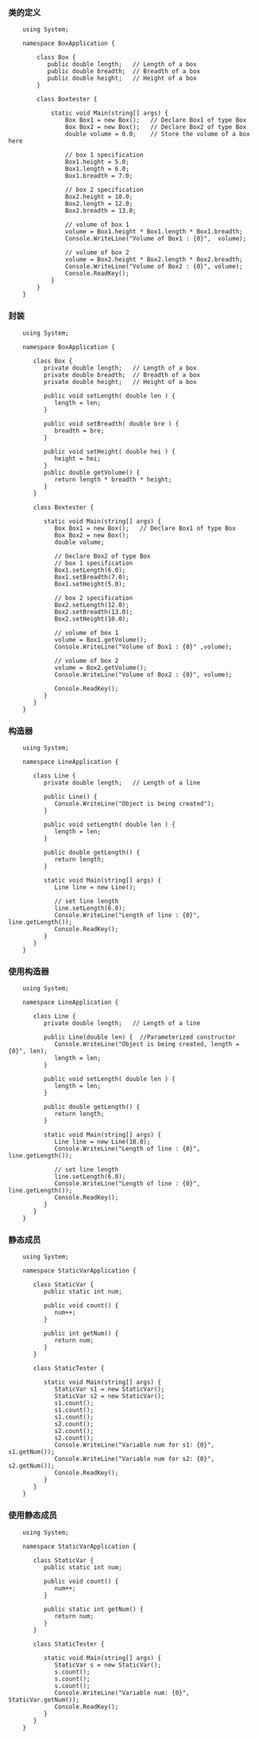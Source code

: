 ### 类的定义
        using System;

        namespace BoxApplication {

            class Box {
               public double length;   // Length of a box
               public double breadth;  // Breadth of a box
               public double height;   // Height of a box
            }
            
            class Boxtester {

                static void Main(string[] args) {
                    Box Box1 = new Box();   // Declare Box1 of type Box
                    Box Box2 = new Box();   // Declare Box2 of type Box
                    double volume = 0.0;    // Store the volume of a box here

                    // box 1 specification
                    Box1.height = 5.0;
                    Box1.length = 6.0;
                    Box1.breadth = 7.0;

                    // box 2 specification
                    Box2.height = 10.0;
                    Box2.length = 12.0;
                    Box2.breadth = 13.0;
                   
                    // volume of box 1
                    volume = Box1.height * Box1.length * Box1.breadth;
                    Console.WriteLine("Volume of Box1 : {0}",  volume);

                    // volume of box 2
                    volume = Box2.height * Box2.length * Box2.breadth;
                    Console.WriteLine("Volume of Box2 : {0}", volume);
                    Console.ReadKey();
                }
            }
        }

### 封装
        using System;

        namespace BoxApplication {

           class Box {
              private double length;   // Length of a box
              private double breadth;  // Breadth of a box
              private double height;   // Height of a box
              
              public void setLength( double len ) {
                 length = len;
              }
              
              public void setBreadth( double bre ) {
                 breadth = bre;
              }
              
              public void setHeight( double hei ) {
                 height = hei;
              }
              public double getVolume() {
                 return length * breadth * height;
              }
           }
           
           class Boxtester {
           
              static void Main(string[] args) {
                 Box Box1 = new Box();   // Declare Box1 of type Box
                 Box Box2 = new Box();
                 double volume;
                 
                 // Declare Box2 of type Box
                 // box 1 specification
                 Box1.setLength(6.0);
                 Box1.setBreadth(7.0);
                 Box1.setHeight(5.0);
                 
                 // box 2 specification
                 Box2.setLength(12.0);
                 Box2.setBreadth(13.0);
                 Box2.setHeight(10.0);
                 
                 // volume of box 1
                 volume = Box1.getVolume();
                 Console.WriteLine("Volume of Box1 : {0}" ,volume);
                 
                 // volume of box 2
                 volume = Box2.getVolume();
                 Console.WriteLine("Volume of Box2 : {0}", volume);
                 
                 Console.ReadKey();
              }
           }
        }

### 构造器
        using System;

        namespace LineApplication {

           class Line {
              private double length;   // Length of a line
              
              public Line() {
                 Console.WriteLine("Object is being created");
              }

              public void setLength( double len ) {
                 length = len;
              }
              
              public double getLength() {
                 return length;
              }

              static void Main(string[] args) {
                 Line line = new Line();    
                 
                 // set line length
                 line.setLength(6.0);
                 Console.WriteLine("Length of line : {0}", line.getLength());
                 Console.ReadKey();
              }
           }
        }

### 使用构造器
        using System;

        namespace LineApplication {

           class Line {
              private double length;   // Length of a line
              
              public Line(double len) {  //Parameterized constructor
                 Console.WriteLine("Object is being created, length = {0}", len);
                 length = len;
              }

              public void setLength( double len ) {
                 length = len;
              }
              
              public double getLength() {
                 return length;
              }

              static void Main(string[] args) {
                 Line line = new Line(10.0);
                 Console.WriteLine("Length of line : {0}", line.getLength()); 
                 
                 // set line length
                 line.setLength(6.0);
                 Console.WriteLine("Length of line : {0}", line.getLength()); 
                 Console.ReadKey();
              }
           }
        }

### 静态成员
        using System;

        namespace StaticVarApplication {

           class StaticVar {
              public static int num;
              
              public void count() {
                 num++;
              }
              
              public int getNum() {
                 return num;
              }
           }
           
           class StaticTester {
           
              static void Main(string[] args) {
                 StaticVar s1 = new StaticVar();
                 StaticVar s2 = new StaticVar();
                 s1.count();
                 s1.count();
                 s1.count();
                 s2.count();
                 s2.count();
                 s2.count();
                 Console.WriteLine("Variable num for s1: {0}", s1.getNum());
                 Console.WriteLine("Variable num for s2: {0}", s2.getNum());
                 Console.ReadKey();
              }
           }
        }

### 使用静态成员
        using System;

        namespace StaticVarApplication {

           class StaticVar {
              public static int num;
              
              public void count() {
                 num++;
              }
              
              public static int getNum() {
                 return num;
              }
           }
           
           class StaticTester {
           
              static void Main(string[] args) {
                 StaticVar s = new StaticVar();
                 s.count();
                 s.count();
                 s.count();
                 Console.WriteLine("Variable num: {0}", StaticVar.getNum());
                 Console.ReadKey();
              }
           }
        }